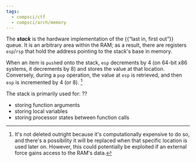 ```yaml
---
tags:
  - compsci/ctf
  - compsci/arch/memory
---
```

The ***stack*** is the hardware implementation of the {{“last in, first out”}} queue. It is an arbitrary area within the RAM; as a result, there are registers `esp`/`rsp` that hold the address pointing to the stack's base in memory. <!--SR:!2024-06-08,4,270-->

When an item is `push`ed onto the stack, `esp` decrements by 4 (on 64-bit x86 systems, it decrements by 8) and stores the value at that location. Conversely, during a `pop` operation, the value at `esp` is retrieved, and then `esp` is incremented by 4 (or 8). [^1]

The stack is primarily used for:
??
- storing function arguments
- storing local variables
- storing processor states between function calls <!--SR:!2024-06-05,1,230-->

[^1]: It's not deleted outright because it's computationally expensive to do so, and there's a possibility it will be replaced when that specific location is used later on. However, this could potentially be exploited if an external force gains access to the RAM's data.